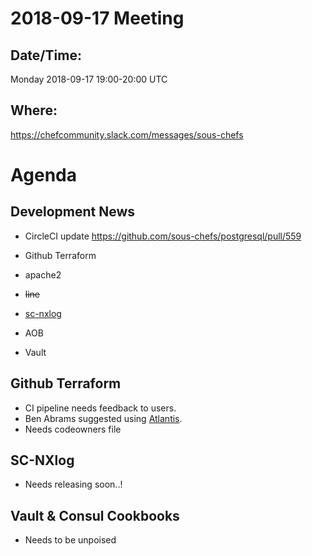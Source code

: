 # 2018-09-17 Meeting

## Date/Time:

Monday 2018-09-17 19:00-20:00 UTC

## Where:

<https://chefcommunity.slack.com/messages/sous-chefs>

# Agenda

## Development News
-   CircleCI update
  <https://github.com/sous-chefs/postgresql/pull/559>

-   Github Terraform
-   apache2
-   ~~line~~
-   [sc-nxlog](https://github.com/sous-chefs/sc-nxlog)
-   AOB
-   Vault

## Github Terraform
-   CI pipeline needs feedback to users.
-   Ben Abrams suggested using [Atlantis](https://github.com/runatlantis/atlantis).
-   Needs codeowners file

## SC-NXlog
-   Needs releasing soon..!

## Vault & Consul Cookbooks
-   Needs to be unpoised
